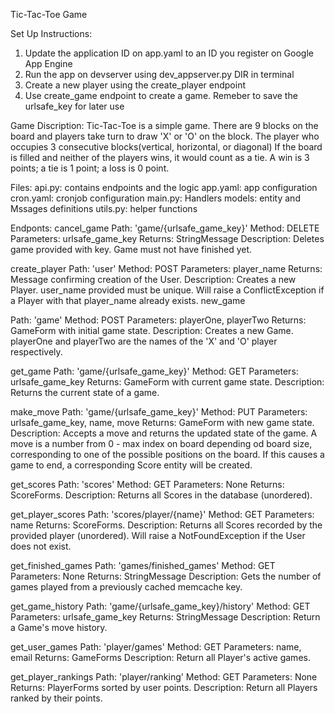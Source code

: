 Tic-Tac-Toe Game

Set Up Instructions:
1. Update the application ID on app.yaml to an ID you register on Google App Engine
2. Run the app on devserver using dev_appserver.py DIR in terminal
3. Create a new player using the create_player endpoint
4. Use create_game endpoint to create a game. Remeber to save the urlsafe_key for later use


Game Discription:
Tic-Tac-Toe is a simple game. There are 9 blocks on the board and players take turn to draw 'X' or 'O' on the block. The player who occupies 3 consecutive blocks(vertical, horizontal, or diagonal)
If the board is filled and neither of the players wins, it would count as a tie.
A win is 3 points; a tie is 1 point; a loss is 0 point.

Files:
api.py: contains endpoints and the logic
app.yaml: app configuration
cron.yaml: cronjob configuration
main.py: Handlers
models: entity and Mssages definitions
utils.py: helper functions

Endponts:
cancel_game
Path: 'game/{urlsafe_game_key}'
Method: DELETE
Parameters: urlsafe_game_key
Returns: StringMessage
Description: Deletes game provided with key. Game must not have finished yet.

create_player
Path: 'user'
Method: POST
Parameters: player_name
Returns: Message confirming creation of the User.
Description: Creates a new Player. user_name provided must be unique. Will raise a ConflictException if a Player with that player_name already exists.
new_game

Path: 'game'
Method: POST
Parameters: playerOne, playerTwo
Returns: GameForm with initial game state.
Description: Creates a new Game. playerOne and playerTwo are the names of the 'X' and 'O' player respectively.

get_game
Path: 'game/{urlsafe_game_key}'
Method: GET
Parameters: urlsafe_game_key
Returns: GameForm with current game state.
Description: Returns the current state of a game.

make_move
Path: 'game/{urlsafe_game_key}'
Method: PUT
Parameters: urlsafe_game_key, name, move
Returns: GameForm with new game state.
Description: Accepts a move and returns the updated state of the game. A move is a number from 0 - max index on board depending od board size, corresponding to one of the possible positions on the board. If this causes a game to end, a corresponding Score entity will be created.

get_scores
Path: 'scores'
Method: GET
Parameters: None
Returns: ScoreForms.
Description: Returns all Scores in the database (unordered).

get_player_scores
Path: 'scores/player/{name}'
Method: GET
Parameters: name
Returns: ScoreForms.
Description: Returns all Scores recorded by the provided player (unordered). Will raise a NotFoundException if the User does not exist.

get_finished_games
Path: 'games/finished_games'
Method: GET
Parameters: None
Returns: StringMessage
Description: Gets the number of games played from a previously cached memcache key.

get_game_history
Path: 'game/{urlsafe_game_key}/history'
Method: GET
Parameters: urlsafe_game_key
Returns: StringMessage
Description: Return a Game's move history.

get_user_games
Path: 'player/games'
Method: GET
Parameters: name, email
Returns: GameForms
Description: Return all Player's active games.

get_player_rankings
Path: 'player/ranking'
Method: GET
Parameters: None
Returns: PlayerForms sorted by user points.
Description: Return all Players ranked by their points.
